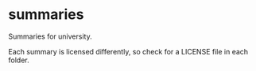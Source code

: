# summaries
Summaries for university.

Each summary is licensed differently, so check for a LICENSE file in each folder.
